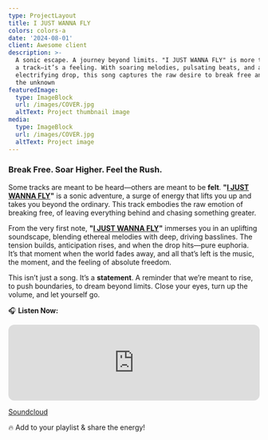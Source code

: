 ```yaml
---
type: ProjectLayout
title: I JUST WANNA FLY
colors: colors-a
date: '2024-08-01'
client: Awesome client
description: >-
  A sonic escape. A journey beyond limits. "I JUST WANNA FLY" is more than just
  a track—it’s a feeling. With soaring melodies, pulsating beats, and an
  electrifying drop, this song captures the raw desire to break free and chase
  the unknown
featuredImage:
  type: ImageBlock
  url: /images/COVER.jpg
  altText: Project thumbnail image
media:
  type: ImageBlock
  url: /images/COVER.jpg
  altText: Project image
---
```

### **Break Free. Soar Higher. Feel the Rush.**

Some tracks are meant to be heard—others are meant to be **felt**. **"**[**I JUST WANNA FLY**](https://open.spotify.com/track/2LBgrGxRxUIAd62uBJ9oL8?si=32de61f875c64686)**"** is a sonic adventure, a surge of energy that lifts you up and takes you beyond the ordinary. This track embodies the raw emotion of breaking free, of leaving everything behind and chasing something greater.

From the very first note, **"**[**I JUST WANNA FLY**](https://open.spotify.com/track/2LBgrGxRxUIAd62uBJ9oL8?si=32de61f875c64686)**"** immerses you in an uplifting soundscape, blending ethereal melodies with deep, driving basslines. The tension builds, anticipation rises, and when the drop hits—pure euphoria. It’s that moment when the world fades away, and all that’s left is the music, the moment, and the feeling of absolute freedom.

This isn’t just a song. It’s a **statement**. A reminder that we’re meant to rise, to push boundaries, to dream beyond limits. Close your eyes, turn up the volume, and let yourself go.

🎧 **Listen Now:**

<iframe style="border-radius:12px" src="https://open.spotify.com/embed/track/2LBgrGxRxUIAd62uBJ9oL8?utm_source=generator" width="100%" height="152" frameBorder="0" allowfullscreen="" allow="autoplay; clipboard-write; encrypted-media; fullscreen; picture-in-picture" loading="lazy"></iframe>

[Soundcloud ](https://on.soundcloud.com/qEc8YmBc6HFQZ2Wp6)

🔥 Add to your playlist & share the energy!
